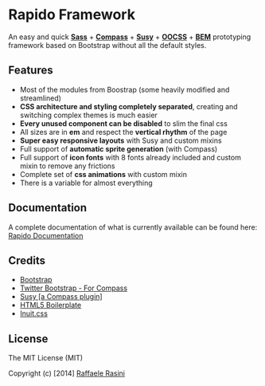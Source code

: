 # Rapido Framework

An easy and quick [**Sass**](http://sass-lang.com/) + [**Compass**](http://compass-style.org/) + [**Susy**](http://susy.oddbird.net/) + [**OOCSS**](http://oocss.org/) + [**BEM**](http://csswizardry.com/2013/01/mindbemding-getting-your-head-round-bem-syntax/) prototyping framework based on Bootstrap without all the default styles.

## Features

* Most of the modules from Boostrap (some heavily modified and streamlined)
* **CSS architecture and styling completely separated**, creating and switching complex themes is much easier
* **Every unused component can be disabled** to slim the final css
* All sizes are in **em** and respect the **vertical rhythm** of the page
* **Super easy responsive layouts** with Susy and custom mixins
* Full support of **automatic sprite generation** (with Compass)
* Full support of **icon fonts** with 8 fonts already included and custom mixin to remove any frictions
* Complete set of **css animations** with custom mixin
* There is a variable for almost everything

## Documentation

A complete documentation of what is currently available can be found here: [Rapido Documentation](http://raffone.github.io/rapido/)

## Credits

* [Bootstrap](https://github.com/twitter/bootstrap)
* [Twitter Bootstrap - For Compass](https://github.com/vwall/compass-twitter-bootstrap)
* [Susy [a Compass plugin]](https://github.com/ericam/susy)
* [HTML5 Boilerplate](https://github.com/h5bp/html5-boilerplate)
* [Inuit.css](https://github.com/csswizardry/inuit.css)


## License

The MIT License (MIT)

Copyright (c) [2014] [Raffaele Rasini](http://twitter.com/raffaele)
